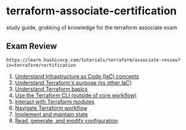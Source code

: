 # terraform-associate-certification

study guide, grokking of knowledge for the terraform associate exam

## Exam Review

`https://learn.hashicorp.com/tutorials/terraform/associate-review?in=terraform/certification`

1. [Understand Infrastructure as Code (IaC) concepts](iac/README.md)
1. [Understand Terraform's purpose (vs other IaC)](terraform-purpose/READM.md)
1. [Understand Terraform basics](terraform-basics/README.md)
1. [Use the Terraform CLI (outside of core workflow)](terraform-cli/README.md)
1. [Interact with Terraform modules](modules/README.md)
1. [Navigate Terraform workflow](workflow/README.md)
1. [Implement and maintain state](state/README.md)
1. [Read, generate, and modify configuration](configuration/README.md)
